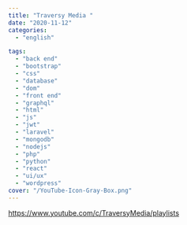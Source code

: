 ```yaml
---
title: "Traversy Media "
date: "2020-11-12"
categories:
  - "english"

tags:
  - "back end"
  - "bootstrap"
  - "css"
  - "database"
  - "dom"
  - "front end"
  - "graphql"
  - "html"
  - "js"
  - "jwt"
  - "laravel"
  - "mongodb"
  - "nodejs"
  - "php"
  - "python"
  - "react"
  - "ui/ux"
  - "wordpress"
cover: "/YouTube-Icon-Gray-Box.png"
---
```


https://www.youtube.com/c/TraversyMedia/playlists
